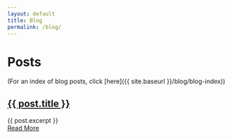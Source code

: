 ```yaml
---
layout: default
title: Blog
permalink: /blog/
---
```


# Posts

(For an index of blog posts, click [here]({{ site.baseurl }}/blog/blog-index))

<div class="posts">
    <article class="post">
        <h2><a href="{{ site.baseurl }}{{ post.url }}">{{ post.title }}</a></h2>
        <div class="entry">
            {{ post.excerpt }}
        </div>
        <a href="{{ site.baseurl }}{{ post.url }}" class="read-more">Read More</a>
    </article>
</div>

